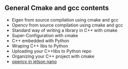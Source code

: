 ## General Cmake and gcc contents

* Eigen from source compilation using cmake and gcc
* Opencv from source compilation using cmake and gcc
* Standard way of writing a library in C++ with cmake
* Super-Configuration with cmake
* C++ embedded with Python
* Wraping C++ libs to Python
* Uploading your C++libs to Python repo
* Organizing your C++ project with cmake 
* [opencv in jetson nano](./../cam_calibration/opencv.md)
